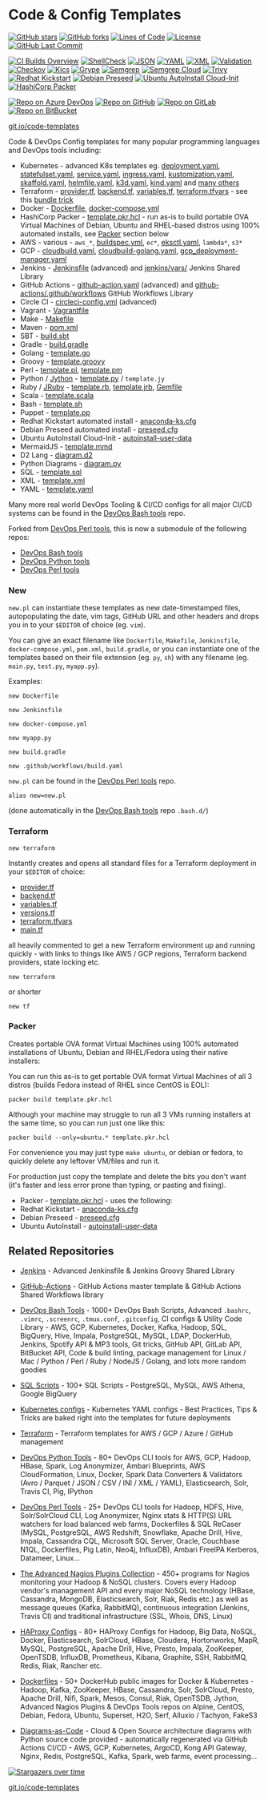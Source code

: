 # Code & Config Templates

[![GitHub stars](https://img.shields.io/github/stars/HariSekhon/Templates?logo=github)](https://github.com/HariSekhon/Templates//stargazers)
[![GitHub forks](https://img.shields.io/github/forks/HariSekhon/Templates?logo=github)](https://github.com/HariSekhon/Templates/network)
[![Lines of Code](https://img.shields.io/badge/lines%20of%20code-9k-lightgrey?logo=codecademy)](https://github.com/HariSekhon/Templates)
[![License](https://img.shields.io/github/license/HariSekhon/Templates)](https://github.com/HariSekhon/Templates/blob/master/LICENSE)
[![GitHub Last Commit](https://img.shields.io/github/last-commit/HariSekhon/Templates?logo=github)](https://github.com/HariSekhon/Templates/commits/master)

[![CI Builds Overview](https://img.shields.io/badge/CI%20Builds-Overview%20Page-blue?logo=circleci)](https://harisekhon.github.io/CI-CD/)
[![ShellCheck](https://github.com/HariSekhon/Templates/actions/workflows/shellcheck.yaml/badge.svg)](https://github.com/HariSekhon/Templates/actions/workflows/shellcheck.yaml)
[![JSON](https://github.com/HariSekhon/Templates/actions/workflows/json.yaml/badge.svg)](https://github.com/HariSekhon/Templates/actions/workflows/json.yaml)
[![YAML](https://github.com/HariSekhon/Templates/actions/workflows/yaml.yaml/badge.svg)](https://github.com/HariSekhon/Templates/actions/workflows/yaml.yaml)
[![XML](https://github.com/HariSekhon/Templates/actions/workflows/xml.yaml/badge.svg)](https://github.com/HariSekhon/Templates/actions/workflows/xml.yaml)
[![Validation](https://github.com/HariSekhon/Templates/actions/workflows/validate.yaml/badge.svg)](https://github.com/HariSekhon/Templates/actions/workflows/validate.yaml)
[![Checkov](https://github.com/HariSekhon/Templates/actions/workflows/checkov.yaml/badge.svg)](https://github.com/HariSekhon/Templates/actions/workflows/checkov.yaml)
[![Kics](https://github.com/HariSekhon/Templates/actions/workflows/kics.yaml/badge.svg)](https://github.com/HariSekhon/Templates/actions/workflows/kics.yaml)
[![Grype](https://github.com/HariSekhon/Templates/actions/workflows/grype.yaml/badge.svg)](https://github.com/HariSekhon/Templates/actions/workflows/grype.yaml)
[![Semgrep](https://github.com/HariSekhon/Templates/actions/workflows/semgrep.yaml/badge.svg)](https://github.com/HariSekhon/Templates/actions/workflows/semgrep.yaml)
[![Semgrep Cloud](https://github.com/HariSekhon/Templates/actions/workflows/semgrep-cloud.yaml/badge.svg)](https://github.com/HariSekhon/Templates/actions/workflows/semgrep-cloud.yaml)
[![Trivy](https://github.com/HariSekhon/Templates/actions/workflows/trivy.yaml/badge.svg)](https://github.com/HariSekhon/Templates/actions/workflows/trivy.yaml)
[![Redhat Kickstart](https://github.com/HariSekhon/Templates/actions/workflows/kickstart.yaml/badge.svg)](https://github.com/HariSekhon/Templates/actions/workflows/kickstart.yaml)
[![Debian Preseed](https://github.com/HariSekhon/Templates/actions/workflows/preseed.yaml/badge.svg)](https://github.com/HariSekhon/Templates/actions/workflows/preseed.yaml)
[![Ubuntu AutoInstall Cloud-Init](https://github.com/HariSekhon/Templates/actions/workflows/autoinstall-user-data.yaml/badge.svg)](https://github.com/HariSekhon/Templates/actions/workflows/autoinstall-user-data.yaml)
[![HashiCorp Packer](https://github.com/HariSekhon/Templates/actions/workflows/packer.yaml/badge.svg)](https://github.com/HariSekhon/Templates/actions/workflows/packer.yaml)

[![Repo on Azure DevOps](https://img.shields.io/badge/repo-Azure%20DevOps-0078D7?logo=azure%20devops)](https://dev.azure.com/harisekhon/GitHub/_git/Templates)
[![Repo on GitHub](https://img.shields.io/badge/repo-GitHub-2088FF?logo=github)](https://github.com/HariSekhon/Templates)
[![Repo on GitLab](https://img.shields.io/badge/repo-GitLab-FCA121?logo=gitlab)](https://gitlab.com/HariSekhon/Templates)
[![Repo on BitBucket](https://img.shields.io/badge/repo-BitBucket-0052CC?logo=bitbucket)](https://bitbucket.org/HariSekhon/Templates)

[git.io/code-templates](https://git.io/code-templates)

Code & DevOps Config templates for many popular programming languages and DevOps tools including:

- Kubernetes - advanced K8s templates eg.
[deployment.yaml](https://github.com/HariSekhon/Kubernetes-configs/blob/master/deployment.yaml),
[statefulset.yaml](https://github.com/HariSekhon/Kubernetes-configs/blob/master/statefulset.yaml),
[service.yaml](https://github.com/HariSekhon/Kubernetes-configs/blob/master/service.yaml),
[ingress.yaml](https://github.com/HariSekhon/Kubernetes-configs/blob/master/ingress.yaml), [kustomization.yaml](https://github.com/HariSekhon/Kubernetes-configs/blob/master/kustomization.yaml), [skaffold.yaml](https://github.com/HariSekhon/Templates/blob/master/skaffold.yaml), [helmfile.yaml](https://github.com/HariSekhon/Templates/blob/master/helmfile.yaml), [k3d.yaml](https://github.com/HariSekhon/Templates/blob/master/k3d.yaml), [kind.yaml](https://github.com/HariSekhon/Templates/blob/master/kind.yaml) and [many others](https://github.com/HariSekhon/Kubernetes-configs)
- Terraform -
[provider.tf](https://github.com/HariSekhon/Templates/blob/master/provider.tf),
[backend.tf](https://github.com/HariSekhon/Templates/blob/master/backend.tf),
[variables.tf](https://github.com/HariSekhon/Templates/blob/master/variables.tf),
[terraform.tfvars](https://github.com/HariSekhon/Templates/blob/master/terraform.tfvars) - see this [bundle trick](https://github.com/HariSekhon/Templates/#new-terraform)
- Docker - [Dockerfile](https://github.com/HariSekhon/Templates/blob/master/Dockerfile), [docker-compose.yml](https://github.com/HariSekhon/Templates/blob/master/docker-compose.yml)
- HashiCorp Packer - [template.pkr.hcl](https://github.com/HariSekhon/Templates/blob/master/template.pkr.hcl) - run as-is to build portable OVA Virtual Machines of Debian, Ubuntu and RHEL-based distros using 100% automated installs, see [Packer](https://github.com/HariSekhon/Templates#packer) section below
- AWS - various - `aws_*`, [buildspec.yml](https://github.com/HariSekhon/Templates/blob/master/buildspec.yml), `ec*`, [eksctl.yaml](https://github.com/HariSekhon/Templates/blob/master/eksctl.yaml), `lambda*`, `s3*`
- GCP - [cloudbuild.yaml](https://github.com/HariSekhon/Templates/blob/master/cloudbuild.yaml), [cloudbuild-golang.yaml](https://github.com/HariSekhon/Templates/blob/master/cloudbuild-golang.yaml), [gcp_deployment-manager.yaml](https://github.com/HariSekhon/Templates/blob/master/gcp_deployment_manager.yaml)
- Jenkins - [Jenkinsfile](https://github.com/HariSekhon/Jenkins/blob/master/Jenkinsfile) (advanced) and [jenkins/vars/](https://github.com/HariSekhon/Jenkins/tree/master/vars) Jenkins Shared Library
- GitHub Actions - [github-action.yaml](https://github.com/HariSekhon/GitHub-Actions/blob/master/main.yaml) (advanced) and [github-actions/.github/workflows](https://github.com/HariSekhon/GitHub-Actions/tree/master/.github/workflows) GitHub Workflows Library
- Circle CI - [circleci-config.yml](https://github.com/HariSekhon/Templates/blob/master/circleci-config.yml) (advanced)
- Vagrant - [Vagrantfile](https://github.com/HariSekhon/Templates/blob/master/Vagrantfile)
- Make - [Makefile](https://github.com/HariSekhon/Templates/blob/master/Makefile)
- Maven - [pom.xml](https://github.com/HariSekhon/Templates/blob/master/pom.xml)
- SBT - [build.sbt](https://github.com/HariSekhon/Templates/blob/master/build.sbt)
- Gradle - [build.gradle](https://github.com/HariSekhon/Templates/blob/master/build.gradle)
- Golang - [template.go](https://github.com/HariSekhon/Templates/blob/master/template.go)
- Groovy - [template.groovy](https://github.com/HariSekhon/Templates/blob/master/template.groovy)
- Perl - [template.pl](https://github.com/HariSekhon/Templates/blob/master/template.pl), [template.pm](https://github.com/HariSekhon/Templates/blob/master/template.pm)
- Python / [Jython](https://www.jython.org/) - [template.py](https://github.com/HariSekhon/Templates/blob/master/template.py) / `template.jy`
- Ruby / [JRuby](https://www.jruby.org/) - [template.rb](https://github.com/HariSekhon/Templates/blob/master/template.rb), [template.jrb](https://github.com/HariSekhon/Templates/blob/master/template.jrb), [Gemfile](https://github.com/HariSekhon/Templates/blob/master/Gemfile)
- Scala - [template.scala](https://github.com/HariSekhon/Templates/blob/master/template.scala)
- Bash - [template.sh](https://github.com/HariSekhon/Templates/blob/master/template.sh)
- Puppet - [template.pp](https://github.com/HariSekhon/Templates/blob/master/template.pp)
- Redhat Kickstart automated install - [anaconda-ks.cfg](https://github.com/HariSekhon/Templates/blob/master/anaconda-ks.cfg)
- Debian Preseed automated install - [preseed.cfg](https://github.com/HariSekhon/Templates/blob/master/preseed.cfg)
- Ubuntu AutoInstall Cloud-Init - [autoinstall-user-data](https://github.com/HariSekhon/Templates/blob/master/autoinstall-user-data)
- MermaidJS - [template.mmd](https://raw.githubusercontent.com/HariSekhon/Templates/master/template.mmd)
- D2 Lang - [diagram.d2](https://github.com/HariSekhon/Templates/blob/master/diagram.d2)
- Python Diagrams - [diagram.py](https://github.com/HariSekhon/Templates/blob/master/diagram.py)
- SQL - [template.sql](https://github.com/HariSekhon/Templates/blob/master/template.sql)
- XML - [template.xml](https://github.com/HariSekhon/Templates/blob/master/template.xml)
- YAML - [template.yaml](https://github.com/HariSekhon/Templates/blob/master/template.yaml)

Many more real world DevOps Tooling & CI/CD configs for all major CI/CD systems can be found in the [DevOps Bash tools](https://github.com/HariSekhon/DevOps-Bash-tools) repo.

Forked from [DevOps Perl tools](https://github.com/HariSekhon/DevOps-Perl-tools), this is now a submodule of the following repos:

- [DevOps Bash tools](https://github.com/HariSekhon/DevOps-Bash-tools)
- [DevOps Python tools](https://github.com/HariSekhon/DevOps-Python-tools)
- [DevOps Perl tools](https://github.com/HariSekhon/DevOps-Perl-tools)

### New

`new.pl` can instantiate these templates as new date-timestamped files, autopopulating the date, vim tags, GitHub URL and other headers and drops you in to your `$EDITOR` of choice (eg. `vim`).

You can give an exact filename like `Dockerfile`, `Makefile`, `Jenkinsfile`, `docker-compose.yml`, `pom.xml`, `build.gradle`, or you can instantiate one of the templates based on their file extension (eg. `py`, `sh`) with any filename (eg. `main.py`, `test.py`, `myapp.py`).

Examples:

```shell
new Dockerfile
```
```shell
new Jenkinsfile
```
```shell
new docker-compose.yml
```
```shell
new myapp.py
```
```shell
new build.gradle
```
```shell
new .github/workflows/build.yaml
```

`new.pl` can be found in the [DevOps Perl tools](https://github.com/HariSekhon/DevOps-Perl-tools) repo.

```alias new=new.pl```

(done automatically in the [DevOps Bash tools](https://github.com/HariSekhon/DevOps-Bash-tools) repo `.bash.d/`)


### Terraform

`new terraform`

Instantly creates and opens all standard files for a Terraform deployment in your `$EDITOR` of choice:

- [provider.tf](https://github.com/HariSekhon/Terraform-templates/blob/master/provider.tf)
- [backend.tf](https://github.com/HariSekhon/Terraform-templates/blob/master/backend.tf)
- [variables.tf](https://github.com/HariSekhon/Terraform-templates/blob/master/variables.tf)
- [versions.tf](https://github.com/HariSekhon/Terraform-templates/blob/master/versions.tf)
- [terraform.tfvars](https://github.com/HariSekhon/Terraform-templates/blob/master/terraform.tfvars)
- [main.tf](https://github.com/HariSekhon/Terraform-templates/blob/master/main.tf)

all heavily commented to get a new Terraform environment up and running quickly - with links to things like AWS / GCP regions, Terraform backend providers, state locking etc.

```shell
new terraform
```
or shorter
```shell
new tf
```

### Packer

Creates portable OVA format Virtual Machines using 100% automated installations of Ubuntu, Debian and RHEL/Fedora using their native installers:

You can run this as-is to get portable OVA format Virtual Machines of all 3 distros (builds Fedora instead of RHEL since CentOS is EOL):

```shell
packer build template.pkr.hcl
```

Although your machine may struggle to run all 3 VMs running installers at the same time, so you can run just one like this:

```
packer build --only=ubuntu.* template.pkr.hcl
```

For convenience you may just type `make ubuntu`, or debian or fedora, to quickly delete any leftover VM/files and run it.

For production just copy the template and delete the bits you don't want (it's faster and less error prone than typing, or pasting and fixing).

- Packer - [template.pkr.hcl](https://github.com/HariSekhon/Templates/blob/master/template.pkr.hcl) - uses the following:
- Redhat Kickstart - [anaconda-ks.cfg](https://github.com/HariSekhon/Templates/blob/master/anaconda-ks.cfg)
- Debian Preseed - [preseed.cfg](https://github.com/HariSekhon/Templates/blob/master/preseed.cfg)
- Ubuntu AutoInstall - [autoinstall-user-data](https://github.com/HariSekhon/Templates/blob/master/autoinstall-user-data)


## Related Repositories

- [Jenkins](https://github.com/HariSekhon/Jenkins) - Advanced Jenkinsfile & Jenkins Groovy Shared Library

- [GitHub-Actions](https://github.com/HariSekhon/GitHub-Actions) - GitHub Actions master template & GitHub Actions Shared Workflows library

- [DevOps Bash Tools](https://github.com/HariSekhon/DevOps-Bash-tools) - 1000+ DevOps Bash Scripts, Advanced `.bashrc`, `.vimrc`, `.screenrc`, `.tmux.conf`, `.gitconfig`, CI configs & Utility Code Library - AWS, GCP, Kubernetes, Docker, Kafka, Hadoop, SQL, BigQuery, Hive, Impala, PostgreSQL, MySQL, LDAP, DockerHub, Jenkins, Spotify API & MP3 tools, Git tricks, GitHub API, GitLab API, BitBucket API, Code & build linting, package management for Linux / Mac / Python / Perl / Ruby / NodeJS / Golang, and lots more random goodies

- [SQL Scripts](https://github.com/HariSekhon/SQL-scripts) - 100+ SQL Scripts - PostgreSQL, MySQL, AWS Athena, Google BigQuery

- [Kubernetes configs](https://github.com/HariSekhon/Kubernetes-configs) - Kubernetes YAML configs - Best Practices, Tips & Tricks are baked right into the templates for future deployments

- [Terraform](https://github.com/HariSekhon/Terraform) - Terraform templates for AWS / GCP / Azure / GitHub management

- [DevOps Python Tools](https://github.com/HariSekhon/DevOps-Python-tools) - 80+ DevOps CLI tools for AWS, GCP, Hadoop, HBase, Spark, Log Anonymizer, Ambari Blueprints, AWS CloudFormation, Linux, Docker, Spark Data Converters & Validators (Avro / Parquet / JSON / CSV / INI / XML / YAML), Elasticsearch, Solr, Travis CI, Pig, IPython

- [DevOps Perl Tools](https://github.com/harisekhon/perl-tools) - 25+ DevOps CLI tools for Hadoop, HDFS, Hive, Solr/SolrCloud CLI, Log Anonymizer, Nginx stats & HTTP(S) URL watchers for load balanced web farms, Dockerfiles & SQL ReCaser (MySQL, PostgreSQL, AWS Redshift, Snowflake, Apache Drill, Hive, Impala, Cassandra CQL, Microsoft SQL Server, Oracle, Couchbase N1QL, Dockerfiles, Pig Latin, Neo4j, InfluxDB), Ambari FreeIPA Kerberos, Datameer, Linux...

- [The Advanced Nagios Plugins Collection](https://github.com/HariSekhon/Nagios-Plugins) - 450+ programs for Nagios monitoring your Hadoop & NoSQL clusters. Covers every Hadoop vendor's management API and every major NoSQL technology (HBase, Cassandra, MongoDB, Elasticsearch, Solr, Riak, Redis etc.) as well as message queues (Kafka, RabbitMQ), continuous integration (Jenkins, Travis CI) and traditional infrastructure (SSL, Whois, DNS, Linux)

- [HAProxy Configs](https://github.com/HariSekhon/HAProxy-configs) - 80+ HAProxy Configs for Hadoop, Big Data, NoSQL, Docker, Elasticsearch, SolrCloud, HBase, Cloudera, Hortonworks, MapR, MySQL, PostgreSQL, Apache Drill, Hive, Presto, Impala, ZooKeeper, OpenTSDB, InfluxDB, Prometheus, Kibana, Graphite, SSH, RabbitMQ, Redis, Riak, Rancher etc.

- [Dockerfiles](https://github.com/HariSekhon/Dockerfiles) - 50+ DockerHub public images for Docker & Kubernetes - Hadoop, Kafka, ZooKeeper, HBase, Cassandra, Solr, SolrCloud, Presto, Apache Drill, Nifi, Spark, Mesos, Consul, Riak, OpenTSDB, Jython, Advanced Nagios Plugins & DevOps Tools repos on Alpine, CentOS, Debian, Fedora, Ubuntu, Superset, H2O, Serf, Alluxio / Tachyon, FakeS3

- [Diagrams-as-Code](https://github.com/HariSekhon/Diagrams-as-Code) - Cloud & Open Source architecture diagrams with Python source code provided - automatically regenerated via GitHub Actions CI/CD - AWS, GCP, Kubernetes, ArgoCD, Kong API Gateway, Nginx, Redis, PostgreSQL, Kafka, Spark, web farms, event processing...

[![Stargazers over time](https://starchart.cc/HariSekhon/Templates.svg)](https://starchart.cc/HariSekhon/Templates)

[git.io/code-templates](https://git.io/code-templates)
